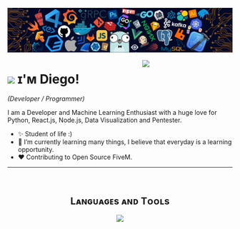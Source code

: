 <!--Banner-->
![Kiran1689 Banner Image](https://raw.githubusercontent.com/KevinPatel04/KevinPatel04/master/header.png)

<!--Night Owl image-->
<div>
  <img align="right" width="40%" src="https://owlbertsio-resized.s3.amazonaws.com/Popper.psd.full.png">
</div>

<!--Header Name-->
# <img src="https://emojis.slackmojis.com/emojis/images/1531849430/4246/blob-sunglasses.gif?1531849430" width="30"/> ɪ'ᴍ Diego! 
*(Developer / Programmer)*
<br /> 

<!--Start Intro-->               
<p align="left">I am a Developer and Machine Learning Enthusiast with a huge love for Python, React.js, Node.js, Data Visualization and Pentester. </p>

- ✨ Student of life :)
- 🌱 I’m currently learning many things, I believe that everyday is a learning opportunity.
- ❤ Contributing to Open Source FiveM.
<!--End Intro-->

---
<br />

<!--Languages and Tools Section-->       
<h2 align="center">Lᴀɴɢᴜᴀɢᴇs ᴀɴᴅ Tᴏᴏʟs</h2> 
<p align="center">
<img width="500px"  src="https://skillicons.dev/icons?i=py,java,react,nodejs,git,next,discord,postman,blender,c#&perline=20"  />
</p>
<br />
